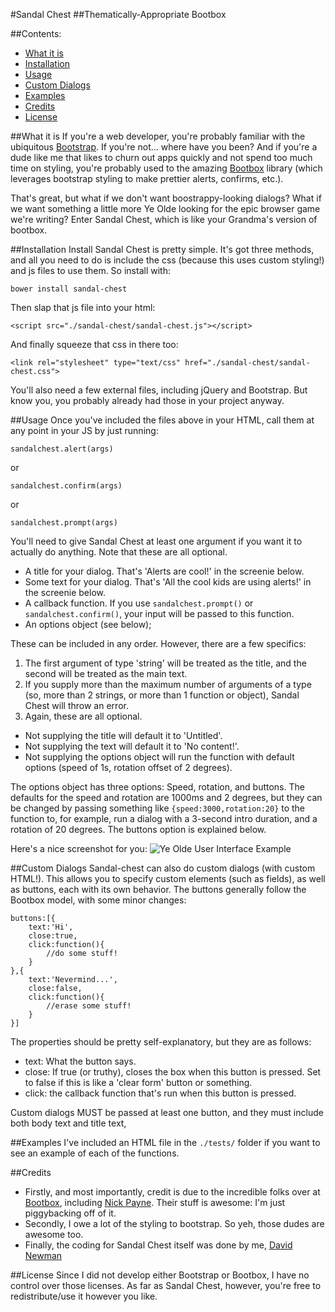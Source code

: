 #Sandal Chest
##Thematically-Appropriate Bootbox

##Contents:

 - [What it is](#what-is-it)
 - [Installation](#installation)
 - [Usage](#usage)
 - [Custom Dialogs](#custom-dialogs)
 - [Examples](#examples)
 - [Credits](#credits)
 - [License](#license)

##What it is
If you're a web developer, you're probably familiar with the ubiquitous [Bootstrap](http://getbootstrap.com/). If you're not... where have you been? And if you're a dude like me that likes to churn out apps quickly and not spend too much time on styling, you're probably used to the amazing [Bootbox](http://bootboxjs.com/) library (which leverages bootstrap styling to make prettier alerts, confirms, etc.). 

That's great, but what if we don't want boostrappy-looking dialogs? What if we want something a little more Ye Olde looking for the epic browser game we're writing? Enter Sandal Chest, which is like your Grandma's version of bootbox.

##Installation
Install Sandal Chest is pretty simple. It's got three methods, and all you need to do is include the css (because this uses custom styling!) and js files to use them. So install with:

```bower install sandal-chest```

Then slap that js file into your html:

```<script src="./sandal-chest/sandal-chest.js"></script>```

And finally squeeze that css in there too:

```<link rel="stylesheet" type="text/css" href="./sandal-chest/sandal-chest.css">```

You'll also need a few external files, including jQuery and Bootstrap. But know you, you probably already had those in your project anyway.

##Usage
Once you've included the files above in your HTML, call them at any point in your JS by just running:

`sandalchest.alert(args)`

or

`sandalchest.confirm(args)`

or

`sandalchest.prompt(args)`

You'll need to give Sandal Chest at least one argument if you want it to actually do anything. Note that these are all optional.
 - A title for your dialog. That's 'Alerts are cool!' in the screenie below.
 - Some text for your dialog. That's 'All the cool kids are using alerts!' in the screenie below.
 - A callback function. If you use `sandalchest.prompt()` or `sandalchest.confirm()`, your input will be passed to this function. 
 - An options object (see below);

These can be included in any order. However, there are a few specifics:

 1. The first argument of type 'string' will be treated as the title, and the second will be treated as the main text.
 2. If you supply more than the maximum number of arguments of a type (so, more than 2 strings, or more than 1 function or object), Sandal Chest will throw an error.
 3. Again, these are all optional. 
  - Not supplying the title will default it to 'Untitled'. 
  - Not supplying the text will default it to 'No content!'.
  - Not supplying the options object will run the function with default options (speed of 1s, rotation offset of 2 degrees).

The options object has three options: Speed, rotation, and buttons. The defaults for the speed and rotation are 1000ms and 2 degrees, but they can be changed by passing something like `{speed:3000,rotation:20}` to the function to, for example, run a dialog with a 3-second intro duration, and a rotation of 20 degrees. The buttons option is explained below.

Here's a nice screenshot for you:
![Ye Olde User Interface Example](./tests/example.gif)

##Custom Dialogs
Sandal-chest can also do custom dialogs (with custom HTML!). This allows you to specify custom elements (such as fields), as well as buttons, each with its own behavior. The buttons generally follow the Bootbox model, with some minor changes:

    buttons:[{
    	text:'Hi',
    	close:true,
    	click:function(){
    		//do some stuff!
    	}
    },{
    	text:'Nevermind...',
    	close:false,
    	click:function(){
    		//erase some stuff!
    	}
    }]

The properties should be pretty self-explanatory, but they are as follows:

 - text: What the button says.
 - close: If true (or truthy), closes the box when this button is pressed. Set to false if this is like a 'clear form' button or something.
 - click: the callback function that's run when this button is pressed. 

Custom dialogs MUST be passed at least one button, and they must include both body text and title text,

##Examples
I've included an HTML file in the `./tests/` folder if you want to see an example of each of the functions.

##Credits
 - Firstly, and most importantly, credit is due to the incredible folks over at [Bootbox](http://bootboxjs.com/), including [Nick Payne](http://twitter.com/makeusabrew). Their stuff is awesome: I'm just piggybacking off of it.
 - Secondly, I owe a lot of the styling to bootstrap. So yeh, those dudes are awesome too.
 - Finally, the coding for Sandal Chest itself was done by me, [David Newman](https://github.com/Newms34/)

##License
Since I did not develop either Bootstrap or Bootbox, I have no control over those licenses. As far as Sandal Chest, however, you're free to redistribute/use it however you like. 
